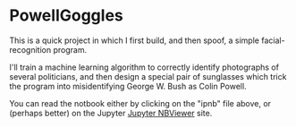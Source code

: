 # PowellGoggles

This is a quick project in which I first build, and then spoof, a simple facial-recognition program.

I'll train a machine learning algorithm to correctly identify photographs of several politicians, and then design a special pair of sunglasses which trick the program into misidentifying George W. Bush as Colin Powell.

You can read the notbook either by clicking on the "ipnb" file above, or (perhaps better) on the Jupyter
[Jupyter NBViewer](https://nbviewer.jupyter.org/github/mkmcc/PowellGoggles/blob/master/Powell%20Goggles.ipynb)
site.
